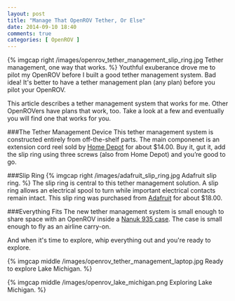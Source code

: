```yaml
---
layout: post
title: "Manage That OpenROV Tether, Or Else"
date: 2014-09-10 18:40
comments: true
categories: [ OpenROV ]
---
```

{% imgcap right /images/openrov_tether_management_slip_ring.jpg Tether management, one way that works. %}
Youthful exuberance drove me to pilot my OpenROV before I built a good tether management system. Bad idea! It's better to have a tether management plan (any plan) before you pilot your OpenROV.

This article describes a tether management system that works for me. Other OpenROVers have plans that work, too. Take a look at a few and eventually you will find one that works for you.
<!--more-->
###The Tether Management Device
This tether management system is constructed entirely from off-the-shelf parts. The main componenet is an extension cord reel sold by [Home Depot](http://www.homedepot.com/p/KAB-Enterprise-Co-Ltd-20-ft-16-3-Cord-Reel-with-4-Outlets-CR002/100661463?MERCH=RV-_-RV_homepage_rr-1-_-NA-_-100661463-_-N) for about $14.00. Buy it, gut it, add the slip ring using three screws (also from Home Depot) and you’re good to go.

###Slip Ring
{% imgcap right /images/adafruit_slip_ring.jpg Adafruit slip ring. %}
The slip ring is central to this tether management solution. A slip ring allows an electrical spool to turn while important electrical contacts remain intact. This slip ring was purchased from [Adafruit](https://www.adafruit.com/) for about $18.00.

###Everything Fits
The new tether management system is small enough to share space with an OpenROV inside a [Nanuk 935 case](http://www.amazon.com/gp/product/B00BP8UNFS/ref=oh_aui_detailpage_o03_s00?ie=UTF8&psc=1). The case is small enough to fly as an airline carry-on.

And when it's time to explore, whip everything out and you're ready to explore.

{% imgcap middle /images/openrov_tether_management_laptop.jpg Ready to explore Lake Michigan. %}

{% imgcap middle /images/openrov_lake_michigan.png Exploring Lake Michigan. %}
